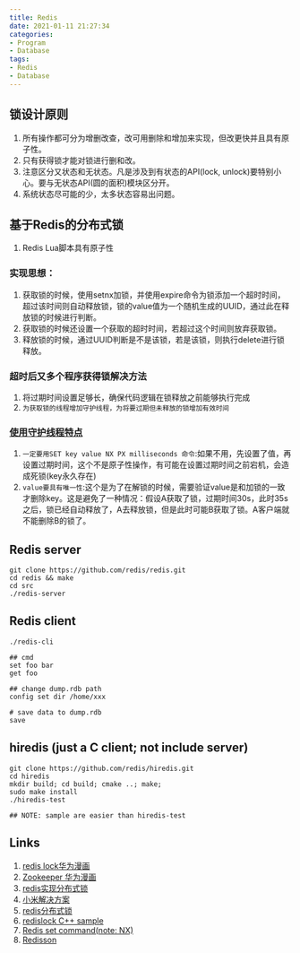 ```yaml
---
title: Redis
date: 2021-01-11 21:27:34
categories:
- Program
- Database
tags:
- Redis
- Database
---
```


## 锁设计原则
1. 所有操作都可分为增删改查，改可用删除和增加来实现，但改更快并且具有原子性。
1. 只有获得锁才能对锁进行删和改。
1. 注意区分又状态和无状态。凡是涉及到有状态的API(lock, unlock)要特别小心。要与无状态API(圆的面积)模块区分开。
1. 系统状态尽可能的少，太多状态容易出问题。


## 基于Redis的分布式锁
1. Redis Lua脚本具有原子性

### 实现思想：
1. 获取锁的时候，使用setnx加锁，并使用expire命令为锁添加一个超时时间，超过该时间则自动释放锁，锁的value值为一个随机生成的UUID，通过此在释放锁的时候进行判断。
1. 获取锁的时候还设置一个获取的超时时间，若超过这个时间则放弃获取锁。
1. 释放锁的时候，通过UUID判断是不是该锁，若是该锁，则执行delete进行锁释放。

### 超时后又多个程序获得锁解决方法
1. 将过期时间设置足够长，确保代码逻辑在锁释放之前能够执行完成
1. `为获取锁的线程增加守护线程，为将要过期但未释放的锁增加有效时间`

### [使用守护线程特点](https://segmentfault.com/a/1190000022935064)
1. `一定要用SET key value NX PX milliseconds 命令`:如果不用，先设置了值，再设置过期时间，这个不是原子性操作，有可能在设置过期时间之前宕机，会造成死锁(key永久存在)
1. `value要具有唯一性`:这个是为了在解锁的时候，需要验证value是和加锁的一致才删除key。这是避免了一种情况：假设A获取了锁，过期时间30s，此时35s之后，锁已经自动释放了，A去释放锁，但是此时可能B获取了锁。A客户端就不能删除B的锁了。



## Redis server

``` shell
git clone https://github.com/redis/redis.git
cd redis && make
cd src
./redis-server
```

## Redis client

``` shell
./redis-cli

## cmd
set foo bar
get foo

## change dump.rdb path
config set dir /home/xxx

# save data to dump.rdb
save
```

## hiredis (just a C client; not include server)

``` shellp
git clone https://github.com/redis/hiredis.git
cd hiredis
mkdir build; cd build; cmake ..; make;
sudo make install
./hiredis-test

## NOTE: sample are easier than hiredis-test
```

## Links
1. [redis lock华为漫画](https://bbs.huaweicloud.com/blogs/209955)
1. [Zookeeper 华为漫画](https://bbs.huaweicloud.com/blogs/209954)
1. [redis实现分布式锁](https://blog.csdn.net/xlgen157387/article/details/79036337)
1. [小米解决方案](https://xiaomi-info.github.io/2019/12/17/redis-distributed-lock/)
1. [redis分布式锁](https://juejin.cn/post/6844903830442737671)
1. [redislock C++ sample](https://github.com/yuhanfang/redislock)
1. [Redis set command(note: NX)](https://redis.io/commands/set)
1. [Redisson](https://github.com/redisson/redisson)

